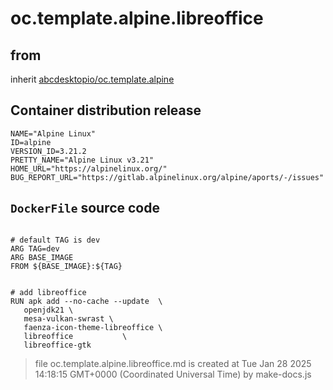 # oc.template.alpine.libreoffice
## from
 inherit [abcdesktopio/oc.template.alpine](../oc.template.alpine)
## Container distribution release


``` 
NAME="Alpine Linux"
ID=alpine
VERSION_ID=3.21.2
PRETTY_NAME="Alpine Linux v3.21"
HOME_URL="https://alpinelinux.org/"
BUG_REPORT_URL="https://gitlab.alpinelinux.org/alpine/aports/-/issues"

```



## `DockerFile` source code

``` 

# default TAG is dev
ARG TAG=dev
ARG BASE_IMAGE
FROM ${BASE_IMAGE}:${TAG}


# add libreoffice
RUN apk add --no-cache --update  \
   openjdk21 \
   mesa-vulkan-swrast \  
   faenza-icon-theme-libreoffice \
   libreoffice 			 \
   libreoffice-gtk

```



> file oc.template.alpine.libreoffice.md is created at Tue Jan 28 2025 14:18:15 GMT+0000 (Coordinated Universal Time) by make-docs.js
